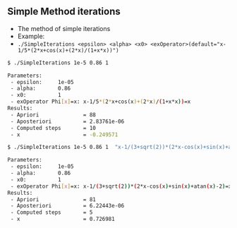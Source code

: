 ## Simple Method iterations

- The method of simple iterations
- Example:
- `./SimpleIterations <epsilon> <alpha> <x0> <exOperator>(default="x-1/5*(2*x+cos(x)+(2*x)/(1+x*x))")`

```bash
$ ./SimpleIterations 1e-5 0.86 1            
```
```bash 
Parameters:
 - epsilon:     1e-05
 - alpha:       0.86
 - x0:          1
 - exOperator Phi[x]=x: x-1/5*(2*x+cos(x)+(2*x)/(1+x*x))=x
Results:
 - Apriori              = 88
 - Aposteriori          = 2.83761e-06
 - Computed steps       = 10
 - x                    = -0.249571
```

```bash 
$ ./SimpleIterations 1e-5 0.86 1  "x-1/(3+sqrt(2))*(2*x-cos(x)+sin(x)+atan(x)-2)"
```
```bash
Parameters:
 - epsilon:     1e-05
 - alpha:       0.86
 - x0:          1
 - exOperator Phi[x]=x: x-1/(3+sqrt(2))*(2*x-cos(x)+sin(x)+atan(x)-2)=x
Results:
 - Apriori              = 81
 - Aposteriori          = 6.22443e-06
 - Computed steps       = 5
 - x                    = 0.726981
```
